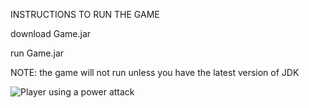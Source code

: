 INSTRUCTIONS TO RUN THE GAME

download Game.jar

run Game.jar

NOTE: the game will not run unless you have the latest version of JDK


![Player using a power attack](https://i.imgur.com/C2NX0P3.gif)
